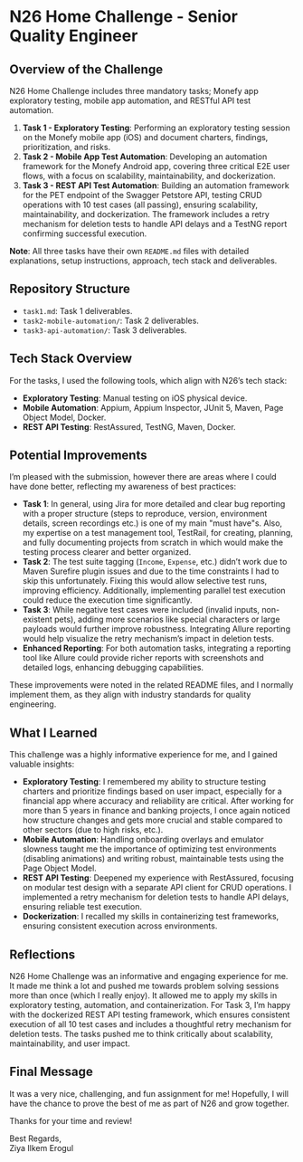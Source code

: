 # N26 Home Challenge - Senior Quality Engineer

## Overview of the Challenge
N26 Home Challenge includes three mandatory tasks; Monefy app exploratory testing, mobile app automation, and RESTful API test automation.
1. **Task 1 - Exploratory Testing**: Performing an exploratory testing session on the Monefy mobile app (iOS) and document charters, findings, prioritization, and risks.
2. **Task 2 - Mobile App Test Automation**: Developing an automation framework for the Monefy Android app, covering three critical E2E user flows, with a focus on scalability, maintainability, and dockerization.
3. **Task 3 - REST API Test Automation**: Building an automation framework for the PET endpoint of the Swagger Petstore API, testing CRUD operations with 10 test cases (all passing), ensuring scalability, maintainability, and dockerization. The framework includes a retry mechanism for deletion tests to handle API delays and a TestNG report confirming successful execution.

**Note**: All three tasks have their own `README.md` files with detailed explanations, setup instructions, approach, tech stack and deliverables.

## Repository Structure
- `task1.md`: Task 1 deliverables.
- `task2-mobile-automation/`: Task 2 deliverables.
- `task3-api-automation/`: Task 3 deliverables.

## Tech Stack Overview
For the tasks, I used the following tools, which align with N26’s tech stack:
- **Exploratory Testing**: Manual testing on iOS physical device.
- **Mobile Automation**: Appium, Appium Inspector, JUnit 5, Maven, Page Object Model, Docker.
- **REST API Testing**: RestAssured, TestNG, Maven, Docker.

## Potential Improvements
I’m pleased with the submission, however there are areas where I could have done better, reflecting my awareness of best practices:
- **Task 1**: In general, using Jira for more detailed and clear bug reporting with a proper structure (steps to reproduce, version, environment details, screen recordings etc.) is one of my main "must have"s. Also, my expertise on a test management tool, TestRail, for creating, planning, and fully documenting projects from scratch in which would make the testing process clearer and better organized.
- **Task 2**: The test suite tagging (`Income`, `Expense`, etc.) didn’t work due to Maven Surefire plugin issues and due to the time constraints I had to skip this unfortunately. Fixing this would allow selective test runs, improving efficiency. Additionally, implementing parallel test execution could reduce the execution time significantly.
- **Task 3**: While negative test cases were included (invalid inputs, non-existent pets), adding more scenarios like special characters or large payloads would further improve robustness. Integrating Allure reporting would help visualize the retry mechanism’s impact in deletion tests.
- **Enhanced Reporting**: For both automation tasks, integrating a reporting tool like Allure could provide richer reports with screenshots and detailed logs, enhancing debugging capabilities.

These improvements were noted in the related README files, and I normally implement them, as they align with industry standards for quality engineering.

## What I Learned
This challenge was a highly informative experience for me, and I gained valuable insights:
- **Exploratory Testing**: I remembered my ability to structure testing charters and prioritize findings based on user impact, especially for a financial app where accuracy and reliability are critical. After working for more than 5 years in finance and banking projects, I once again noticed how structure changes and gets more crucial and stable compared to other sectors (due to high risks, etc.).
- **Mobile Automation**: Handling onboarding overlays and emulator slowness taught me the importance of optimizing test environments (disabling animations) and writing robust, maintainable tests using the Page Object Model.
- **REST API Testing**: Deepened my experience with RestAssured, focusing on modular test design with a separate API client for CRUD operations. I implemented a retry mechanism for deletion tests to handle API delays, ensuring reliable test execution.
- **Dockerization**: I recalled my skills in containerizing test frameworks, ensuring consistent execution across environments.

## Reflections
N26 Home Challenge was an informative and engaging experience for me. It made me think a lot and pushed me towards problem solving sessions more than once (which I really enjoy). It allowed me to apply my skills in exploratory testing, automation, and containerization. For Task 3, I’m happy with the dockerized REST API testing framework, which ensures consistent execution of all 10 test cases and includes a thoughtful retry mechanism for deletion tests. The tasks pushed me to think critically about scalability, maintainability, and user impact.

## Final Message
It was a very nice, challenging, and fun assignment for me! Hopefully, I will have the chance to prove the best of me as part of N26 and grow together.

Thanks for your time and review!

Best Regards,  
Ziya Ilkem Erogul